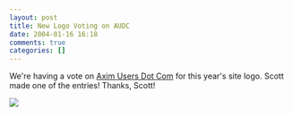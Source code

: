 ```yaml
---
layout: post
title: New Logo Voting on AUDC
date: 2004-01-16 16:18
comments: true
categories: []
---
```

We're having a vote on <a href="http://www.aximusers.com">Axim Users Dot Com</a> for this year's site logo. Scott made one of the entries! Thanks, Scott!

<img src="http://peterfilias.com/archives/AUDC2bothbuttonsBLUE.jpg" border="0">
